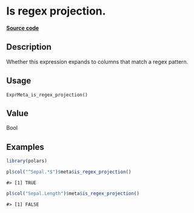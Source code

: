 

# Is regex projection.

[**Source code**](https://github.com/pola-rs/r-polars/tree/main/R/expr__meta.R#L150)

## Description

Whether this expression expands to columns that match a regex pattern.

## Usage

<pre><code class='language-R'>ExprMeta_is_regex_projection()
</code></pre>

## Value

Bool

## Examples

``` r
library(polars)

pl$col("^Sepal.*$")$meta$is_regex_projection()
```

    #> [1] TRUE

``` r
pl$col("Sepal.Length")$meta$is_regex_projection()
```

    #> [1] FALSE
